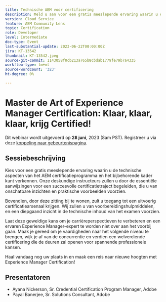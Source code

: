 ```yaml
---
title: Technische AEM voor certificering
description: Meld u aan voor een gratis meeslepende ervaring waarin u de technische aspecten van het AEM certificatieprogramma en het bijbehorende kader kunt verkennen. Onze deskundige instructeurs zullen u door de essentiële aanwijzingen voor een succesvolle certificatietraject begeleiden, die u van onschatbare inzichten en praktische voorbeelden voorzien.Bovendien, door deze zitting bij te wonen, zult u toegang tot een uitvoerig certificatiearsenaal krijgen. Wij zullen u van voorbereidingshulpmiddelen, en een diepgaand inzicht in de technische inhoud van het examen voorzien.Laat deze prachtige kans niet voorbij gaan om uw carrièrevooruitzichten te verhogen en een verklaarde deskundige van de Experience Manager te worden. Maak je klaar om je vaardigheden naar het volgende niveau te brengen, wijk je af van de wedstrijd en verdien een welverdiende certificering die de deuren opent voor spannende professionele kansen.Vouw vandaag uw plaats in en maak een reis naar nieuwe hoogten met Experience Manager Certification!
version: Cloud Service
feature: AEM Community Lens
topic: Certification
role: Developer
level: Intermediate
doc-type: Event
last-substantial-update: 2023-06-22T00:00:00Z
jira: KT-13542
thumbnail: KT-13542.jpeg
source-git-commit: 1143058f0cb213a765b8cbdab1779fe79b7a4335
workflow-type: tm+mt
source-wordcount: '323'
ht-degree: 0%

---
```



# Master de Art of Experience Manager Certification: Klaar, klaar, klaar, krijg Certified!

Dit webinar wordt uitgevoerd op **28 juni**, 2023 (8am PST). Registreer u via deze [koppeling naar gebeurtenispagina](https://adobe.ly/3Ni6XeL).

## Sessiebeschrijving

Kies voor een gratis meeslepende ervaring waarin u de technische aspecten van het AEM certificatieprogramma en het bijbehorende kader kunt verkennen. Onze deskundige instructeurs zullen u door de essentiële aanwijzingen voor een succesvolle certificatietraject begeleiden, die u van onschatbare inzichten en praktische voorbeelden voorzien.

Bovendien, door deze zitting bij te wonen, zult u toegang tot een uitvoerig certificatiearsenaal krijgen. Wij zullen u van voorbereidingshulpmiddelen, en een diepgaand inzicht in de technische inhoud van het examen voorzien.

Laat deze geweldige kans om je carrièreperspectieven te verbeteren en een ervaren Experience Manager-expert te worden niet over aan het voorbij gaan. Maak je gereed om je vaardigheden naar het volgende niveau te brengen, wijk je af van de concurrentie en verdien een welverdiende certificering die de deuren zal openen voor spannende professionele kansen.

Haal vandaag nog uw plaats in en maak een reis naar nieuwe hoogten met Experience Manager Certification!

## Presentatoren

* Ayana Nickerson, Sr. Credential Certification Program Manager, Adobe
* Payal Banerjee, Sr. Solutions Consultant, Adobe

